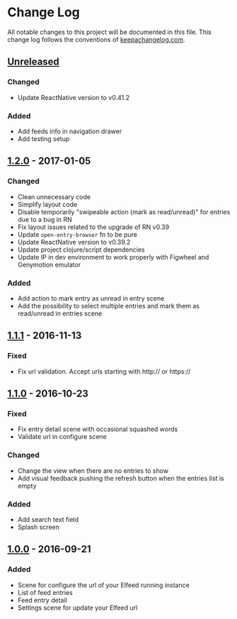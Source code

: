 # Change Log
All notable changes to this project will be documented in this file. This change log follows the conventions of [keepachangelog.com](http://keepachangelog.com/).

## [Unreleased]
### Changed
- Update ReactNative version to v0.41.2

### Added
- Add feeds info in navigation drawer
- Add testing setup

## [1.2.0] - 2017-01-05
### Changed
- Clean unnecessary code
- Simplify layout code
- Disable temporarily "swipeable action (mark as read/unread)" for entries due
  to a bug in RN
- Fix layout issues related to the upgrade of RN v0.39
- Update `open-entry-browser` fn to be pure
- Update ReactNative version to v0.39.2
- Update project clojure/script dependencies
- Update IP in dev environment to work properly with Figwheel and Genymotion emulator

### Added
- Add action to mark entry as unread in entry scene
- Add the possibility to select multiple entries and mark them as read/unread in
  entries scene

## [1.1.1] - 2016-11-13
### Fixed
- Fix url validation. Accept urls starting with http:// or https://

## [1.1.0] - 2016-10-23
### Fixed
- Fix entry detail scene with occasional squashed words
- Validate url in configure scene

### Changed
- Change the view when there are no entries to show
- Add visual feedback pushing the refresh button when the entries list is empty

### Added
- Add search text field
- Splash screen

## [1.0.0] - 2016-09-21
### Added
- Scene for configure the url of your Elfeed running instance
- List of feed entries
- Feed entry detail
- Settings scene for update your Elfeed url

[Unreleased]: https://github.com/areina/elfeed-cljsrn/compare/1.3.0...HEAD
[1.3.0]: https://github.com/areina/elfeed-cljsrn/compare/1.2.0...1.3.0
[1.2.0]: https://github.com/areina/elfeed-cljsrn/compare/1.1.1...1.2.0
[1.1.1]: https://github.com/areina/elfeed-cljsrn/compare/1.1.0...1.1.1
[1.1.0]: https://github.com/areina/elfeed-cljsrn/compare/1.0.0...1.1.0
[1.0.0]: https://github.com/areina/elfeed-cljsrn/compare/c5668e2...1.0.0
